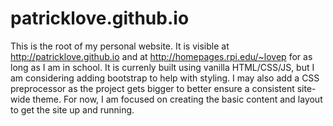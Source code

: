 # patricklove.github.io
This is the root of my personal website.  It is visible at http://patricklove.github.io and at http://homepages.rpi.edu/~lovep for as long as I am in school.  It is currenly built using vanilla HTML/CSS/JS, but I am considering adding bootstrap to help with styling.  I may also add a CSS preprocessor as the project gets bigger to better ensure a consistent site-wide theme.  For now, I am focused on creating the basic content and layout to get the site up and running.
